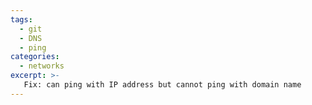 ```yaml
---
tags:
  - git
  - DNS
  - ping
categories:
  - networks
excerpt: >-
   Fix: can ping with IP address but cannot ping with domain name
---
```

<!--stackedit_data:
eyJoaXN0b3J5IjpbNjgyNTYxMDhdfQ==
-->